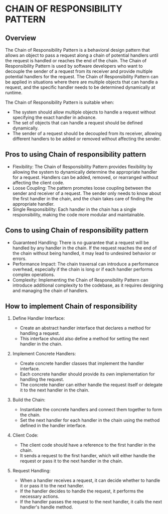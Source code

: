 # CHAIN OF RESPONSIBILITY PATTERN

## Overview

The Chain of Responsibility Pattern is a behavioral design pattern that allows an object to pass a request along a chain of potential handlers until the request is handled or reaches the end of the chain. The Chain of Responsibility Pattern is used by software developers who want to decouple the sender of a request from its receiver and provide multiple potential handlers for the request. The Chain of Responsibility Pattern can be applied in situations where there are multiple objects that can handle a request, and the specific handler needs to be determined dynamically at runtime.

The Chain of Responsibility Pattern is suitable when:
- The system should allow multiple objects to handle a request without specifying the exact handler in advance.
- The set of objects that can handle a request should be defined dynamically.
- The sender of a request should be decoupled from its receiver, allowing different handlers to be added or removed without affecting the sender.

## Pros to using Chain of responsibility pattern

- Flexibility: The Chain of Responsibility Pattern provides flexibility by allowing the system to dynamically determine the appropriate handler for a request. Handlers can be added, removed, or rearranged without affecting the client code.
- Loose Coupling: The pattern promotes loose coupling between the sender and receiver of a request. The sender only needs to know about the first handler in the chain, and the chain takes care of finding the appropriate handler.
- Single Responsibility: Each handler in the chain has a single responsibility, making the code more modular and maintainable.

## Cons to using Chain of responsibility pattern

- Guaranteed Handling: There is no guarantee that a request will be handled by any handler in the chain. If the request reaches the end of the chain without being handled, it may lead to undesired behavior or errors.
- Performance Impact: The chain traversal can introduce a performance overhead, especially if the chain is long or if each handler performs complex operations.
- Complexity: Implementing the Chain of Responsibility Pattern can introduce additional complexity to the codebase, as it requires designing and managing the chain of handlers.

## How to implement Chain of responsibility

1. Define Handler Interface:
   - Create an abstract handler interface that declares a method for handling a request.
   - This interface should also define a method for setting the next handler in the chain.

2. Implement Concrete Handlers:
   - Create concrete handler classes that implement the handler interface.
   - Each concrete handler should provide its own implementation for handling the request.
   - The concrete handler can either handle the request itself or delegate it to the next handler in the chain.

3. Build the Chain:
   - Instantiate the concrete handlers and connect them together to form the chain.
   - Set the next handler for each handler in the chain using the method defined in the handler interface.

4. Client Code:
   - The client code should have a reference to the first handler in the chain.
   - It sends a request to the first handler, which will either handle the request or pass it to the next handler in the chain.

5. Request Handling:
   - When a handler receives a request, it can decide whether to handle it or pass it to the next handler.
   - If the handler decides to handle the request, it performs the necessary actions.
   - If the handler passes the request to the next handler, it calls the next handler's handle method.

